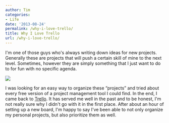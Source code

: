 ```yaml
---
author: Tim
categories:
- Life
date: '2013-08-24'
permalink: /why-i-love-trello/
title: Why I Love Trello
url: /why-i-love-trello/
---
```


I'm one of those guys who's always writing down ideas for new projects. Generally these are projects that will push a certain skill of mine to the next level. Sometimes, however they are simply something that I just want to do to for fun with no specific agenda.&nbsp;

![][1]

I was looking for an easy way to organize these &#8220;projects&#8221; and tried about every free version of a project management tool I could find. In the end, I came back to [Trello][2]. It has served me well in the past and to be honest, I'm not really sure why I didn't go with it in the first place. After about an hour of setting up a new board, I'm happy to say I've been able to not only organize my personal projects, but also prioritize them as well.

 [1]: https://www.filepicker.io/api/file/gJOqRfvUQgipO7tYWg8X
 [2]: http://trello.com
 